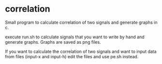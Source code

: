 # correlation
Small program to calculate correlation of two signals and generate graphs in c.

execute run.sh to calculate signals that you want to write by hand and generate graphs. Graphs are saved as png files.

If you want to calculate the correlation of two signals and want to input data from files (input-x and input-h) edit the files and use pe.sh instead. 
